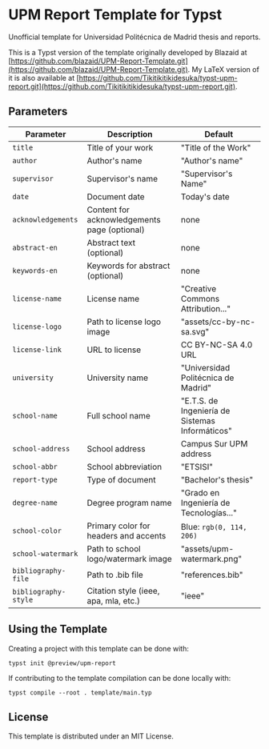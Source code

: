 # UPM Report Template for Typst

Unofficial template for Universidad Politécnica de Madrid thesis and reports.

This is a Typst version of the template originally developed by Blazaid at [https://github.com/blazaid/UPM-Report-Template.git](https://github.com/blazaid/UPM-Report-Template.git). My LaTeX version of it is also available at [https://github.com/Tikitikitikidesuka/typst-upm-report.git](https://github.com/Tikitikitikidesuka/typst-upm-report.git).

## Parameters

| Parameter | Description | Default |
|-----------|-------------|---------|
| `title` | Title of your work | "Title of the Work" |
| `author` | Author's name | "Author's name" |
| `supervisor` | Supervisor's name | "Supervisor's Name" |
| `date` | Document date | Today's date |
| `acknowledgements` | Content for acknowledgements page (optional) | none |
| `abstract-en` | Abstract text (optional) | none |
| `keywords-en` | Keywords for abstract (optional) | none |
| `license-name` | License name | "Creative Commons Attribution..." |
| `license-logo` | Path to license logo image | "assets/cc-by-nc-sa.svg" |
| `license-link` | URL to license | CC BY-NC-SA 4.0 URL |
| `university` | University name | "Universidad Politécnica de Madrid" |
| `school-name` | Full school name | "E.T.S. de Ingeniería de Sistemas Informáticos" |
| `school-address` | School address | Campus Sur UPM address |
| `school-abbr` | School abbreviation | "ETSISI" |
| `report-type` | Type of document | "Bachelor's thesis" |
| `degree-name` | Degree program name | "Grado en Ingeniería de Tecnologías..." |
| `school-color` | Primary color for headers and accents | Blue: `rgb(0, 114, 206)` |
| `school-watermark` | Path to school logo/watermark image | "assets/upm-watermark.png" |
| `bibliography-file` | Path to .bib file | "references.bib" |
| `bibliography-style` | Citation style (ieee, apa, mla, etc.) | "ieee" |

## Using the Template

Creating a project with this template can be done with:

```typst init @preview/upm-report```

If contributing to the template compilation can be done locally with: 

```typst compile --root . template/main.typ```

## License

This template is distributed under an MIT License.
